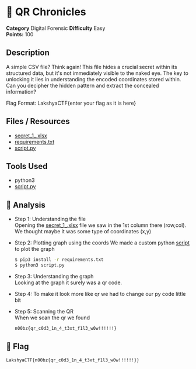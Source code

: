 # 🚀 QR Chronicles
**Category** Digital Forensic
**Difficulty** Easy  
**Points:** 100


## Description
A simple CSV file? Think again! This file hides a crucial secret within its structured data, but it's not immediately visible to the naked eye. The key to unlocking it lies in understanding the encoded coordinates stored within. Can you decipher the hidden pattern and extract the concealed information?

Flag Format: LakshyaCTF{enter your flag as it is here}



## Files / Resources

- [secret_1_.xlsx](./secret_1_.xlsx)
- [requirements.txt](./requirements.txt)
- [script.py](./script.py)

## Tools Used

 * python3
 * [script.py](./script.py)
 

## 🧠 Analysis

- Step 1: Understanding the file  
  Opening the [secret_1_.xlsx](./secret_1_.xlsx) file we saw in the 1st column there (row,col). We thought maybe it was some type of coordinates (x,y)

- Step 2: Plotting graph using the coords
  We made a custom python [script](./script.py) to plot the graph
  ```bash
  $ pip3 install -r requirements.txt
  $ python3 script.py
  ```
- Step 3: Understanding the graph  
  Looking at the graph it surely was a qr code.

- Step 4: To make it look more like qr we had to change our py code little bit
- Step 5: Scanning the QR  
  When we scan the qr we found
  ```bash
  n00bz{qr_c0d3_1n_4_t3xt_f1l3_w0w!!!!!!}
  ```

## 🏁 Flag

```bash
LakshyaCTF{n00bz{qr_c0d3_1n_4_t3xt_f1l3_w0w!!!!!!}}
```